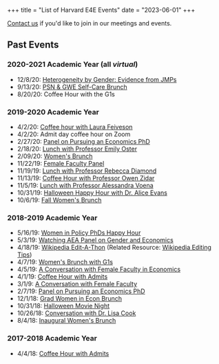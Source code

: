 +++
title = "List of Harvard E4E Events"
date = "2023-06-01"
+++


 [Contact us](/get-involved/) if you'd like to join in our meetings and events.



## Past Events

### 2020-2021 Academic Year (all *virtual*)
- 12/8/20: [Heterogeneity by Gender: Evidence from JMPs](/posts/jmps_event/)
- 9/13/20: [PSN & GWE Self-Care Brunch](/posts/psn_gwe_brunch/)
- 8/20/20: Coffee Hour with the G1s

### 2019-2020 Academic Year

- 4/2/20: [Coffee hour with Laura Feiveson](/posts/feiveson_coffee/)
- 4/2/20: Admit day coffee hour on Zoom
- 2/27/20: [Panel on Pursuing an Economics PhD](/posts/pursuing_an_econ_phd_20/)
- 2/18/20: [Lunch with Professor Emily Oster](/posts/oster_lunch/)
- 2/09/20: [Women's Brunch](/posts/brunch_feb_20/)
- 11/22/19: [Female Faculty Panel](/posts/female_faculty_panel/)
- 11/19/19: [Lunch with Professor Rebecca Diamond](/posts/diamond_lunch/)
- 11/13/19: [Coffee Hour with Professor Owen Zidar](/posts/zidar_coffee_hour/)
- 11/5/19: [Lunch with Professor Alessandra Voena](/posts/voena_lunch/)
- 10/31/19: [Halloween Happy Hour with Dr. Alice Evans](/posts/alice_evans_happy_hour/)
- 10/6/19: [Fall Women's Brunch](/posts/brunch_fall_19/)

### 2018-2019 Academic Year

- 5/16/19: [Women in Policy PhDs Happy Hour](/posts/policy_phd_happy_hour/)
- 5/3/19: [Watching AEA Panel on Gender and Economics](/posts/aea_panel_event/)
- 4/18/19: [Wikipedia Edit-A-Thon](/posts/wikipedia_edit_a_thon/) (Related Resource: [Wikipedia Editing Tips](/posts/wikipedia_tips/))
- 4/7/19: [Women's Brunch with G1s](/posts/brunch_spring_19/)
- 4/5/19: [A Conversation with Female Faculty in Economics](/posts/female_faculty_conversation2/)
- 4/1/19: [Coffee Hour with Admits](/posts/admit_coffee_19/)
- 3/1/9: [A Conversation with Female Faculty](/posts/female_faculty_conversation/) 
- 2/7/19: [Panel on Pursuing an Economics PhD](/posts/pursuing_an_econ_phd/)
- 12/1/18: [Grad Women in Econ Brunch](/posts/brunch_fall_18/)
- 10/31/18: [Halloween Movie Night](/posts/halloween_movie/)
- 10/26/18: [Conversation with Dr. Lisa Cook](/posts/event_with_lisa_cook/)
- 8/4/18: [Inaugural Women's Brunch](/posts/brunch_summer_18/)

### 2017-2018 Academic Year

- 4/4/18: [Coffee Hour with Admits](/posts/admit_coffee_18/)
